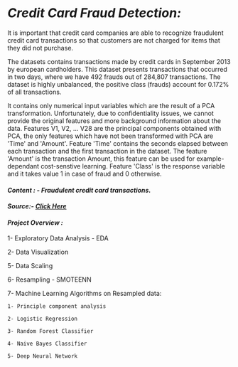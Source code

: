 # *Credit Card Fraud Detection:*

It is important that credit card companies are able to recognize fraudulent credit card transactions so that customers are not charged for items that they did not purchase.

The datasets contains transactions made by credit cards in September 2013 by european cardholders. This dataset presents transactions that occurred in two days, where we have 492 frauds out of 284,807 transactions. The dataset is highly unbalanced, the positive class (frauds) account for 0.172% of all transactions.

It contains only numerical input variables which are the result of a PCA transformation. Unfortunately, due to confidentiality issues, we cannot provide the original features and more background information about the data. Features V1, V2, … V28 are the principal components obtained with PCA, the only features which have not been transformed with PCA are 'Time' and 'Amount'. Feature 'Time' contains the seconds elapsed between each transaction and the first transaction in the dataset. The feature 'Amount' is the transaction Amount, this feature can be used for example-dependant cost-senstive learning. Feature 'Class' is the response variable and it takes value 1 in case of fraud and 0 otherwise.

#### *Content : - Fraudulent credit card transactions.*

#### *Source:- [Click Here](https://www.kaggle.com/mlg-ulb/creditcardfraud)*

#### *Project Overview :*

1- Exploratory Data Analysis - EDA

2- Data Visualization

5- Data Scaling

6- Resampling - SMOTEENN

7- Machine Learning Algorithms on Resampled data:

    1- Principle component analysis

    2- Logistic Regression

    3- Random Forest Classifier

    4- Naive Bayes Classifier

    5- Deep Neural Network

